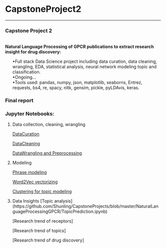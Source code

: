 # CapstoneProject2

***
<div class="span5 alert alert-info">
<h3>Capstone Project 2</h3>
<br/>
<b>Natural Language Processing of GPCR publications to extract research insight for drug discovery:</b> <ol>
•Full stack Data Science project including data curation, data cleaning, wrangling, EDA, statistical analysis, neural network modeling topic and classification.
<br/>
•Ongoing...
<br/>
•Tools used: pandas, numpy, json, matplotlib, seaborns, Entrez, requests, bs4, re, spacy, nltk, gensim,  pickle, pyLDAvis, keras.
</div>


### Final report

    
  
### Jupyter Notebooks:
<ol>

<li> Data collection, cleaning, wrangling </div>

[DataCuration](https://github.com/Shunling/CapstoneProjects/blob/master/NaturalLanguageProcessingGPCR/DataCollection.ipynb)

[DataCleaning](https://github.com/Shunling/CapstoneProjects/blob/master/NaturalLanguageProcessingGPCR/DataCleaning.ipynb)

[DataWrangling and Preprocessing](https://github.com/Shunling/CapstoneProjects/blob/master/NaturalLanguageProcessingGPCR/DataPreprocessing.ipynb)


<li> Modeling </div>

[Phrase modeling](https://github.com/Shunling/CapstoneProjects/blob/master/NaturalLanguageProcessingGPCR/FourgramPhrases_Text.ipynb)

[Word2Vec vectorizing](https://github.com/Shunling/CapstoneProjects/blob/master/NaturalLanguageProcessingGPCR/WordVecterization_Word2Vec.ipynb)

[Clustering for topic modeling](https://github.com/Shunling/CapstoneProjects/blob/master/NaturalLanguageProcessingGPCR/Clustering.ipynb)


<li> Data Insights </div>
[Topic analysis](https://github.com/Shunling/CapstoneProjects/blob/master/NaturalLanguageProcessingGPCR/TopicPrediction.ipynb)

[Research trend of receptors]

[Research trend of topics]

[Research trend of drug discovery]

